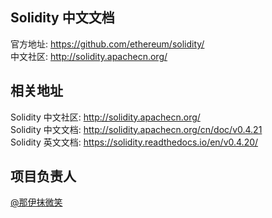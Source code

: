 ## Solidity 中文文档

官方地址: <https://github.com/ethereum/solidity/>  
中文社区: <http://solidity.apachecn.org/>

## 相关地址

Solidity 中文社区: http://solidity.apachecn.org/  
Solidity 中文文档: http://solidity.apachecn.org/cn/doc/v0.4.21  
Solidity 英文文档: https://solidity.readthedocs.io/en/v0.4.20/  

## 项目负责人

[@那伊抹微笑](github.com/wangyangting)
